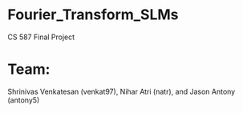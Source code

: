 # Fourier_Transform_SLMs
CS 587 Final Project

# Team:
Shrinivas Venkatesan (venkat97), Nihar Atri (natr), and Jason Antony (antony5)
